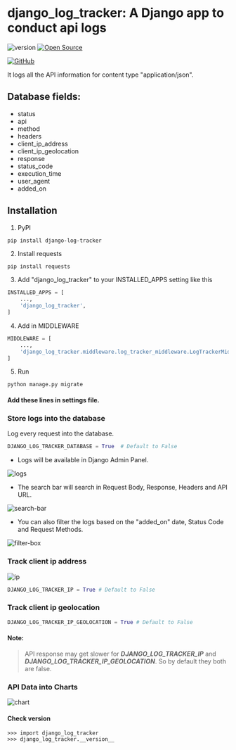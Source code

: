 # django_log_tracker: A Django app to conduct api logs
![version](https://img.shields.io/badge/version-1.0.2-blue.svg)
[![Open Source](https://badges.frapsoft.com/os/v1/open-source.svg?v=103)](https://opensource.org/)

<a href="https://github.com/Ragib01/django_log_tracker"><img src="https://img.shields.io/badge/GitHub-100000?style=for-the-badge&logo=github&logoColor=white" alt="GitHub"/></a>

It logs all the API information for content type "application/json".

## Database fields:

- status
- api
- method
- headers
- client_ip_address
- client_ip_geolocation
- response
- status_code
- execution_time
- user_agent
- added_on

## Installation

1. PyPI

```sh
pip install django-log-tracker
```

2. Install requests

```shell
pip install requests
```

3. Add "django_log_tracker" to your INSTALLED_APPS setting like this

```python
INSTALLED_APPS = [
    ...,
    'django_log_tracker',
]
```

4. Add in MIDDLEWARE

```python
MIDDLEWARE = [
    ...,
    'django_log_tracker.middleware.log_tracker_middleware.LogTrackerMiddleware',
]
```

5. Run

```shell
python manage.py migrate
```

####  Add these lines in settings file.


### Store logs into the database

Log every request into the database.

```python
DJANGO_LOG_TRACKER_DATABASE = True  # Default to False
```

- Logs will be available in Django Admin Panel.

![logs](https://github.com/Ragib01/django_log_tracker/blob/main/logs.png?raw=true)

- The search bar will search in Request Body, Response, Headers and API URL.

![search-bar](https://github.com/Ragib01/django_log_tracker/blob/main/search-bar.png?raw=true)

- You can also filter the logs based on the "added_on" date, Status Code and Request Methods.

![filter-box](https://github.com/Ragib01/django_log_tracker/blob/main/filter-box.png?raw=true)

### Track client ip address

![ip](https://github.com/Ragib01/django_log_tracker/blob/main/ip.png?raw=true)

```python
DJANGO_LOG_TRACKER_IP = True # Default to False
```

### Track client ip geolocation

```python
DJANGO_LOG_TRACKER_IP_GEOLOCATION = True # Default to False
```

#### Note:
> API response may get slower for ***DJANGO_LOG_TRACKER_IP*** and
***DJANGO_LOG_TRACKER_IP_GEOLOCATION***. So by default they both are false.

### API Data into Charts

![chart](https://github.com/Ragib01/django_log_tracker/blob/main/graph.png?raw=true)

#### Check version
```shell
>>> import django_log_tracker
>>> django_log_tracker.__version__
```

